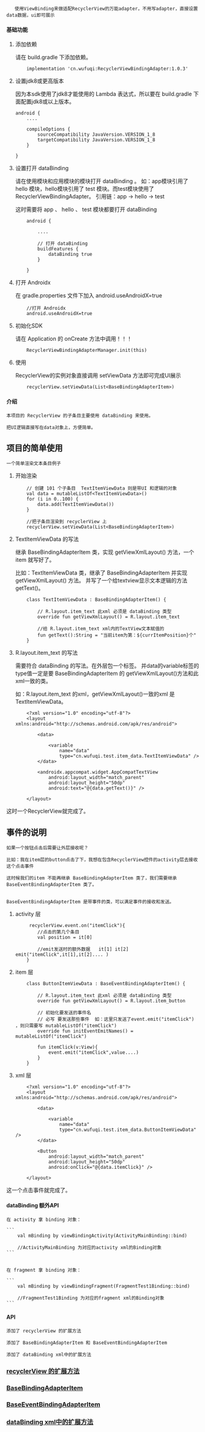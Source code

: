 ```
   使用ViewBinding来做适配RecyclerView的万能adapter，不用写adapter，直接设置data数据，ui即可展示
```

#### 基础功能
1. 添加依赖

    请在 build.gradle 下添加依赖。

    ``` 
        implementation 'cn.wufuqi:RecyclerViewBindingAdapter:1.0.3'
    ```

2. 设置jdk8或更高版本

    因为本sdk使用了jdk8才能使用的 Lambda 表达式，所以要在 build.gradle 下面配置jdk8或以上版本。

    ``` 
    android {
        ....

        compileOptions {
            sourceCompatibility JavaVersion.VERSION_1_8
            targetCompatibility JavaVersion.VERSION_1_8
        }
        
    }
    ```

3. 设置打开 dataBinding

    请在使用模块和应用模块的模块打开 dataBinding 。
    如：app模块引用了 hello 模块，hello模块引用了 test 模块。而test模块使用了RecyclerViewBindingAdapter。
        引用链：app -> hello -> test

    这时需要将 app 、 hello 、 test 模块都要打开 dataBinding

    ```
        android {

            ....

            // 打开 dataBinding
            buildFeatures {
                dataBinding true
            }

        }

    ```

4. 打开 Androidx

    在 gradle.properties 文件下加入 android.useAndroidX=true 

    ```
        //打开 Androidx
        android.useAndroidX=true
    ```


5. 初始化SDK

    请在 Application 的 onCreate 方法中调用！！！

    ``` 
        RecyclerViewBindingAdapterManager.init(this)
    ``` 


6. 使用

    RecyclerView的实例对象直接调用 setViewData 方法即可完成UI展示

    ``` 
        recyclerView.setViewData(List<BaseBindingAdapterItem>)
    ``` 



#### 介绍

    本项目的 RecyclerView 的子条目主要使用 dataBinding 来使用。

    把UI逻辑直接写在data对象上，方便简单。
    
## 项目的简单使用

    一个简单渲染文本条目例子

1. 开始渲染

    ``` 
        // 创建 101 个子条目  TextItemViewData 则是带UI 和逻辑的对象
        val data = mutableListOf<TextItemViewData>()
        for (i in 0..100) {
            data.add(TextItemViewData())
        }

        //把子条目渲染到 recyclerView 上
        recyclerView.setViewData(List<BaseBindingAdapterItem>)
    ``` 

2. TextItemViewData 的写法

    继承 BaseBindingAdapterItem 类，实现 getViewXmlLayout() 方法，一个 item 就写好了。

    比如：TextItemViewData 类，继承了 BaseBindingAdapterItem 并实现 getViewXmlLayout() 方法。
        并写了一个给textview显示文本逻辑的方法 getText()。

    
    ```
        class TextItemViewData : BaseBindingAdapterItem() {
            
            // R.layout.item_text 此xml 必须是 dataBinding 类型
            override fun getViewXmlLayout() = R.layout.item_text

            //给 R.layout.item_text xml内的TextView文本赋值的
            fun getText():String = "当前item为第：${currItemPosition}个"
        }

    ```

3. R.layout.item_text 的写法

    需要符合 dataBinding 的写法。在外层包一个<layout>标签。
    并data的variable标签的type值一定是要 BaseBindingAdapterItem 的 getViewXmlLayout()方法和此xml一致的类。

    如：R.layout.item_text 的xml，getViewXmlLayout()一致的xml 是 TextItemViewData。


    ```
        <?xml version="1.0" encoding="utf-8"?>
        <layout xmlns:android="http://schemas.android.com/apk/res/android">

            <data>

                <variable
                    name="data"
                    type="cn.wufuqi.test.item_data.TextItemViewData" />
            </data>

            <androidx.appcompat.widget.AppCompatTextView
                android:layout_width="match_parent"
                android:layout_height="50dp"
                android:text="@{data.getText()}" />

        </layout>
    ```
    

这时一个RecyclerView就完成了。



## 事件的说明

    如果一个按钮点击后需要让外层接收呢？

    比如：我在item层的button点击了下，我想在包含RecyclerView控件的activity层去接收这个点击事件

    这时候我们的item 不能再继承 BaseBindingAdapterItem 类了，我们需要继承 BaseEventBindingAdapterItem 类了。


    BaseEventBindingAdapterItem 是带事件的类，可以满足事件的接收和发送。


1. activity 层
    ```
         recyclerView.event.on("itemClick"){
            //点击的第几个条目
            val position = it[0]
           
            //emit发送时的额外数据   it[1] it[2]  emit("itemClick",it[1],it[2].... )
        }
    ```

2. item 层

    ```
        class ButtonItemViewData : BaseEventBindingAdapterItem() {
            
            // R.layout.item_text 此xml 必须是 dataBinding 类型
            override fun getViewXmlLayout() = R.layout.item_button

            // 初始化要发送的事件名   
            // 必写 要发送那些事件  如：这里只发送了event.emit("itemClick")  ，则只需要写 mutableListOf("itemClick")
            override fun initEventEmitNames() = mutableListOf("itemClick")
            
            fun itemClick(v:View){
                event.emit("itemClick",value....)
            }
        }

    ```

3. xml 层

    ```
        <?xml version="1.0" encoding="utf-8"?>
        <layout xmlns:android="http://schemas.android.com/apk/res/android">

            <data>

                <variable
                    name="data"
                    type="cn.wufuqi.test.item_data.ButtonItemViewData" />
            </data>

            <Button
                android:layout_width="match_parent"
                android:layout_height="50dp"
                android:onClick="@{data.itemClick}" />

        </layout>
    ```

这一个点击事件就完成了。




#### dataBinding 额外API

    在 activity 拿 binding 对象：

    ```
        val mBinding by viewBindingActivity(ActivityMainBinding::bind)

        //ActivityMainBinding 为对应的activity xml的Binding对象
    ```


    在 fragment 拿 binding 对象：

    ```
        val mBinding by viewBindingFragment(FragmentTest1Binding::bind)

        //FragmentTest1Binding 为对应的fragment xml的Binding对象
    ```


#### API

    添加了 recyclerView 的扩展方法

    添加了 BaseBindingAdapterItem 和 BaseEventBindingAdapterItem

    添加了 dataBinding xml中的扩展方法


### [recyclerView 的扩展方法](https://github.com/wufuqi123/RecyclerViewBindingAdapter/blob/master/README_RecyclerView.md)

### [BaseBindingAdapterItem](https://github.com/wufuqi123/RecyclerViewBindingAdapter/blob/master/README_BaseBindingAdapterItem.md)

### [BaseEventBindingAdapterItem](https://github.com/wufuqi123/RecyclerViewBindingAdapter/blob/master/README_BaseEventBindingAdapterItem.md)


### [dataBinding xml中的扩展方法](https://github.com/wufuqi123/RecyclerViewBindingAdapter/blob/master/README_dataBinding.md)






